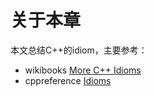 # 关于本章

本文总结C++的idiom，主要参考：

- wikibooks [More C++ Idioms](https://en.wikibooks.org/wiki/More_C%2B%2B_Idioms)
- cppreference [Idioms](https://en.cppreference.com/w/cpp/language)